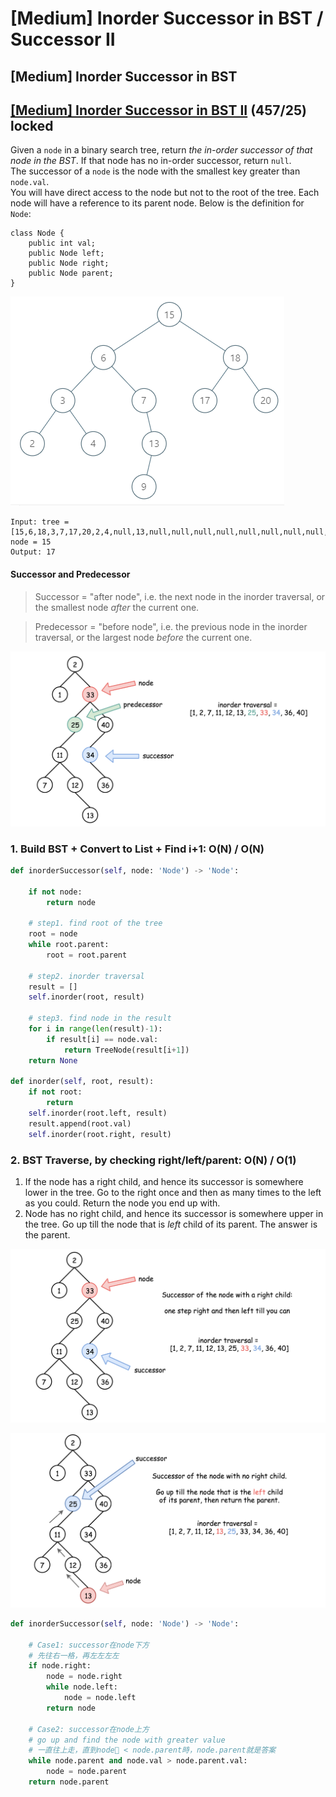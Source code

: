 # \[Medium\] Inorder Successor in BST / Successor II

## \[Medium\] Inorder Successor in BST

## [\[Medium\] Inorder Successor in BST II](https://leetcode.com/problems/inorder-successor-in-bst-ii/)       \(457/25\) locked

Given a `node` in a binary search tree, return _the in-order successor of that node in the BST_. If that node has no in-order successor, return `null`.  
The successor of a `node` is the node with the smallest key greater than `node.val`.  
You will have direct access to the node but not to the root of the tree. Each node will have a reference to its parent node. Below is the definition for `Node`:

```text
class Node {
    public int val;
    public Node left;
    public Node right;
    public Node parent;
}

```

![](../../.gitbook/assets/image%20%2870%29.png)

```text
Input: tree = [15,6,18,3,7,17,20,2,4,null,13,null,null,null,null,null,null,null,null,9], node = 15
Output: 17
```

#### Successor and Predecessor

> Successor = "after node", i.e. the next node in the inorder traversal, or the smallest node _after_ the current one.

> Predecessor = "before node", i.e. the previous node in the inorder traversal, or the largest node _before_ the current one.

![](../../.gitbook/assets/image%20%2858%29.png)

### 1. Build BST + Convert to List + Find i+1:  O\(N\) / O\(N\)

```python
def inorderSuccessor(self, node: 'Node') -> 'Node':
    
    if not node:
        return node
    
    # step1. find root of the tree
    root = node
    while root.parent:
        root = root.parent
        
    # step2. inorder traversal
    result = []
    self.inorder(root, result)
    
    # step3. find node in the result
    for i in range(len(result)-1):
        if result[i] == node.val:
            return TreeNode(result[i+1])
    return None

def inorder(self, root, result):
    if not root:
        return
    self.inorder(root.left, result)
    result.append(root.val)
    self.inorder(root.right, result)
```

### 2. BST Traverse, by checking right/left/parent:    O\(N\) / O\(1\)

1. If the node has a right child, and hence its successor is somewhere lower in the tree. Go to the right once and then as many times to the left as you could. Return the node you end up with.
2. Node has no right child, and hence its successor is somewhere upper in the tree. Go up till the node that is _left_ child of its parent. The answer is the parent.

![Case1: Successor&#x5728;node&#x4E0B;&#x65B9;](../../.gitbook/assets/image%20%2874%29.png)

![Case2: successor&#x5728;node&#x4E0A;&#x65B9;](../../.gitbook/assets/image%20%2861%29.png)

```python
def inorderSuccessor(self, node: 'Node') -> 'Node':
    
    # Case1: successor在node下方
    # 先往右一格，再左左左左
    if node.right:
        node = node.right
        while node.left:
            node = node.left
        return node
    
    # Case2: successor在node上方
    # go up and find the node with greater value
    # 一直往上走，直到node < node.parent時，node.parent就是答案
    while node.parent and node.val > node.parent.val:
        node = node.parent
    return node.parent
```

